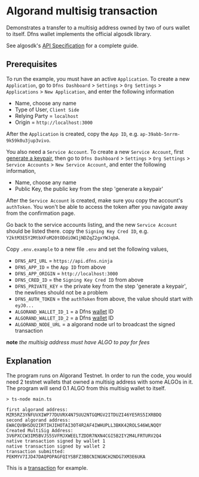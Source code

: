 # Algorand multisig transaction

Demonstrates a transfer to a multisig address owned by two of ours wallet to itself. Dfns wallet implements the official algosdk library.

See algosdk's [API Specification](https://algorand.github.io/js-algorand-sdk/) for a complete guide.

## Prerequisites

To run the example, you must have an active `Application`. To create a new `Application`, go to `Dfns Dashboard` > `Settings` > `Org Settings` > `Applications` > `New Application`, and enter the following information

- Name, choose any name
- Type of User, `Client Side`
- Relying Party = `localhost`
- Origin = `http://localhost:3000`

After the `Application` is created, copy the `App ID`, e.g. `ap-39abb-5nrrm-9k59k0u3jup3vivo`.

You also need a `Service Account`. To create a new `Service Account`, first [generate a keypair](https://docs.dfns.co/dfns-docs/advanced-topics/authentication/credentials/generate-a-key-pair), then go to `Dfns Dashboard` > `Settings` > `Org Settings` > `Service Accounts` > `New Service Account`, and enter the following information,

- Name, choose any name
- Public Key, the public key from the step 'generate a keypair'

After the `Service Account` is created, make sure you copy the account's `authToken`. You won't be able to access the token after you navigate away from the confirmation page.

Go back to the service accounts listing, and the new `Service Account` should be listed there. copy the `Signing Key Cred ID`, e.g. `Y2ktM3E5Y2MtbXFoM20tODdiOW1jNDZqZ2gxYWJqbA`.

Copy `.env.example` to a new file `.env` and set the following values,

- `DFNS_API_URL` = `https://api.dfns.ninja`
- `DFNS_APP_ID` = the `App ID` from above
- `DFNS_APP_ORIGIN` = `http://localhost:3000`
- `DFNS_CRED_ID` = the `Signing Key Cred ID` from above
- `DFNS_PRIVATE_KEY` = the private key from the step 'generate a keypair', the newlines should not be a problem
- `DFNS_AUTH_TOKEN` = the `authToken` from above, the value should start with `eyJ0...`
- `ALGORAND_WALLET_ID_1` = a Dfns [wallet](https://docs.dfns.co/dfns-docs/api-docs/beta-wallets-api-and-nfts/create-wallet) ID
- `ALGORAND_WALLET_ID_2` = a Dfns [wallet](https://docs.dfns.co/dfns-docs/api-docs/beta-wallets-api-and-nfts/create-wallet) ID
- `ALGORAND_NODE_URL` = a algorand node url to broadcast the signed transaction

**note** _the multisig address must have ALGO to pay for fees_

## Explanation

The program runs on Algorand Testnet. In order to run the code, you would need 2 testnet wallets that owned a multisig address with some ALGOs in it. The program will send 0.1 ALGO from this multisig wallet to itself.

```shell
> ts-node main.ts

first algorand address: MZR5RZ3YNFUVXIWP77DUVRX4N75UU2NTGQMGV2ITDUZI46YE5RS5IXRBDQ
second algorand address: EWACQVBHSDU2IRTIHJIHOTAI3OT4R2AF4IWHUPLL3BKK42ROLS46WLNQQY
Created MultiSig Address:  3V6PXCCW3IM5BVJS5SVFMJXWEELTZDDR7NXN4CGI5B2IY2M4LFRTURV2Q4
native transaction signed by wallet 1
native transaction signed by wallet 2
transaction submitted: PEKMYV7IJD47DAQPOPAGFQIYSBFZ3BBCNINGNCH2NDG7XM3E6UKA
```

This is a [transaction](https://testnet.explorer.perawallet.app/tx/PEKMYV7IJD47DAQPOPAGFQIYSBFZ3BBCNINGNCH2NDG7XM3E6UKA/) for example.
